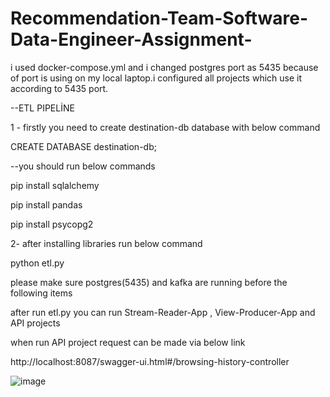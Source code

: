 # Recommendation-Team-Software-Data-Engineer-Assignment-

i used docker-compose.yml and i changed postgres port as 5435 because of port is using on my local laptop.i configured all projects which use it according to 5435 port.

--ETL PIPELİNE 

1 - firstly you need to create destination-db database with below command

CREATE DATABASE destination-db;

--you should run below commands 

pip install sqlalchemy

pip install pandas

pip install psycopg2

2- after installing libraries run below command

python etl.py


please make sure postgres(5435) and kafka are running before the following items

after run etl.py you can run Stream-Reader-App ,  View-Producer-App and API projects

when run API project request can be made via below link

http://localhost:8087/swagger-ui.html#/browsing-history-controller

![image](https://user-images.githubusercontent.com/35763530/191607687-f97e87c4-8705-4224-8e8e-9525e48109fc.png)
